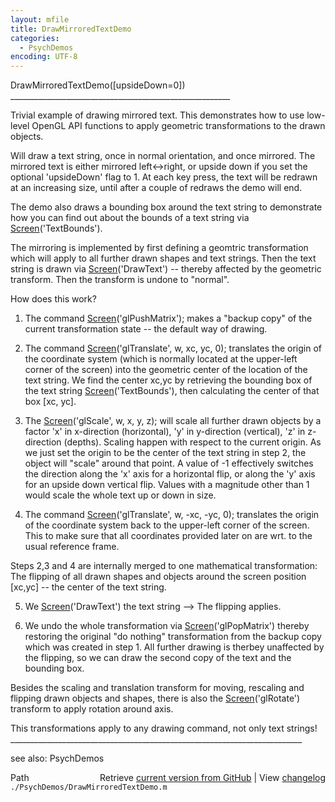 ```yaml
---
layout: mfile
title: DrawMirroredTextDemo
categories:
  - PsychDemos
encoding: UTF-8
---
```


DrawMirroredTextDemo\(\[upsideDown=0\]\)
\_\_\_\_\_\_\_\_\_\_\_\_\_\_\_\_\_\_\_\_\_\_\_\_\_\_\_\_\_\_\_\_\_\_\_\_\_\_\_\_\_\_\_\_\_\_\_\_\_\_\_\_\_\_\_

 Trivial example of drawing mirrored text. This demonstrates how to use
 low-level OpenGL API functions to apply geometric transformations to
 the drawn objects.

 Will draw a text string, once in normal orientation, and once mirrored.
 The mirrored text is either mirrored left<-\>right, or upside down if you
 set the optional 'upsideDown' flag to 1. At each key press, the text
 will be redrawn at an increasing size, until after a couple of redraws
 the demo will end.

 The demo also draws a bounding box around the text string to demonstrate
 how you can find out about the bounds of a text string via
 [Screen](/docs/Screen)\('TextBounds'\).

 The mirroring is implemented by first defining a geomtric transformation
 which will apply to all further drawn shapes and text strings. Then the
 text string is drawn via [Screen](/docs/Screen)\('DrawText'\) -- thereby affected by the
 geometric transform. Then the transform is undone to "normal".

 How does this work?

 1. The command [Screen](/docs/Screen)\('glPushMatrix'\); makes a "backup copy" of the
 current transformation state -- the default way of drawing.

 2. The command [Screen](/docs/Screen)\('glTranslate', w, xc, yc, 0\); translates the
 origin of the coordinate system \(which is normally located at the
 upper-left corner of the screen\) into the geometric center of the
 location of the text string. We find the center xc,yc by retrieving the
 bounding box of the text string [Screen](/docs/Screen)\('TextBounds'\), then calculating
 the center of that box \[xc, yc\].

 3. The [Screen](/docs/Screen)\('glScale', w, x, y, z\); will scale all further drawn
 objects by a factor 'x' in x-direction \(horizontal\), 'y' in y-direction
 \(vertical\), 'z' in z-direction \(depths\). Scaling happen with respect to
 the current origin. As we just set the origin to be the center of the
 text string in step 2, the object will "scale" around that point. A
 value of -1 effectively switches the direction along the 'x' axis for a
 horizontal flip, or along the 'y' axis for an upside down vertical flip.
 Values with a magnitude other than 1 would scale the whole text up or
 down in size.

 4. The command [Screen](/docs/Screen)\('glTranslate', w, -xc, -yc, 0\); translates the
 origin of the coordinate system back to the upper-left corner of the
 screen. This to make sure that all coordinates provided later on are
 wrt. to the usual reference frame.

 Steps 2,3 and 4 are internally merged to one mathematical transformation:
 The flipping of all drawn shapes and objects around the screen position
 \[xc,yc\] -- the center of the text string.

 5. We [Screen](/docs/Screen)\('DrawText'\) the text string --\> The flipping applies.

 6. We undo the whole transformation via [Screen](/docs/Screen)\('glPopMatrix'\) thereby
 restoring the original "do nothing" transformation from the backup copy
 which was created in step 1. All further drawing is therbey unaffected
 by the flipping, so we can draw the second copy of the text and the
 bounding box.

Besides the scaling and translation transform for moving, rescaling and
flipping drawn objects and shapes, there is also the [Screen](/docs/Screen)\('glRotate'\)
transform to apply rotation around axis.

This transformations apply to any drawing command, not only text strings\!
\_\_\_\_\_\_\_\_\_\_\_\_\_\_\_\_\_\_\_\_\_\_\_\_\_\_\_\_\_\_\_\_\_\_\_\_\_\_\_\_\_\_\_\_\_\_\_\_\_\_\_\_\_\_\_\_\_\_\_\_\_\_\_\_\_\_\_\_\_\_\_\_\_

see also: PsychDemos


<div class="code_header" style="text-align:right;">
  <span style="float:left;">Path&nbsp;&nbsp;</span> <span class="counter">Retrieve <a href=
  "https://raw.github.com/Psychtoolbox-3/Psychtoolbox-3/beta/./PsychDemos/DrawMirroredTextDemo.m">current version from GitHub</a> | View <a href=
  "https://github.com/Psychtoolbox-3/Psychtoolbox-3/commits/beta/./PsychDemos/DrawMirroredTextDemo.m">changelog</a></span>
</div>
<div class="code">
  <code>./PsychDemos/DrawMirroredTextDemo.m</code>
</div>
